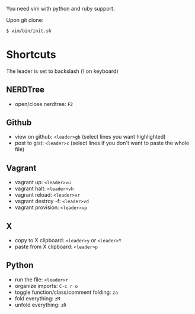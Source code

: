 You need vim with python and ruby support.

Upon git clone:
```bash
$ vim/bin/init.sh
```

Shortcuts
=========

The leader is set to backslash (\\ on keyboard)

NERDTree
--------
* open/close nerdtree: `F2`

Github
------
* view on github: `<leader>gb` (select lines you want highlighted)
* post to gist: `<leader>c` (select lines if you don't want to paste the whole file)

Vagrant
-------
* vagrant up: `<leader>vu`
* vagrant halt: `<leader>vh`
* vagrant reload: `<leader>vr`
* vagrant destroy -f: `<leader>vd`
* vagrant provision: `<leader>vp`

X
-
* copy to X clipboard: `<leader>y` or `<leader>Y`
* paste from X clipboard: `<leader>p`

Python
------
* run the file: `<leader>r`
* organize imports: `C-c r o`
* toggle function/class/comment folding: `za`
* fold everything: `zM`
* unfold everything: `zR`
